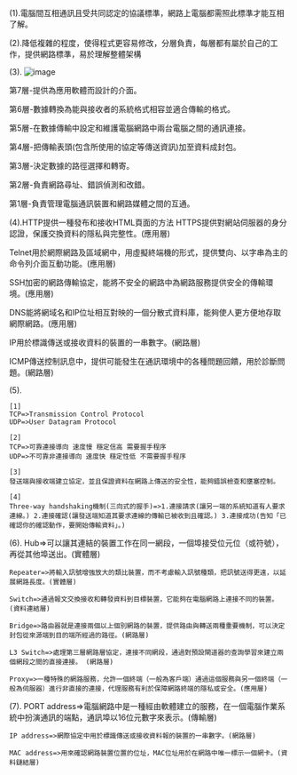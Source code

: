 (1).電腦間互相通訊且受共同認定的協議標準，網路上電腦都需照此標準才能互相了解。

(2).降低複雜的程度，使得程式更容易修改，分層負責，每層都有屬於自己的工作，提供網路標準，易於理解整體架構


(3).
![image](https://user-images.githubusercontent.com/43432054/140008306-7cc52437-de9a-41f1-b9c9-1d208af09394.png)

  第7層-提供為應用軟體而設計的介面。
  
  第6層-數據轉換為能與接收者的系統格式相容並適合傳輸的格式。	
  
  第5層-在數據傳輸中設定和維護電腦網路中兩台電腦之間的通訊連接。
  
  第4層-把傳輸表頭(包含所使用的協定等傳送資訊)加至資料成封包。
  
  第3層-決定數據的路徑選擇和轉寄。
  
  第2層-負責網路尋址、錯誤偵測和改錯。
  
  第1層-負責管理電腦通訊裝置和網路媒體之間的互通。
  
  
  
(4).HTTP提供一種發布和接收HTML頁面的方法 HTTPS提供對網站伺服器的身分認證，保護交換資料的隱私與完整性。(應用層)

  Telnet用於網際網路及區域網中，用虛擬終端機的形式，提供雙向、以字串為主的命令列介面互動功能。(應用層)

  SSH加密的網路傳輸協定，能將不安全的網路中為網路服務提供安全的傳輸環境。(應用層)
  
  DNS能將網域名和IP位址相互對映的一個分散式資料庫，能夠使人更方便地存取網際網路。(應用層)
  
  IP用於標識傳送或接收資料的裝置的一串數字。(網路層)
  
  ICMP傳送控制訊息中，提供可能發生在通訊環境中的各種問題回饋，用於診斷問題。(網路層)

(5).

    [1]
    TCP=>Transmission Control Protocol
    UDP=>User Datagram Protocol

    [2]
    TCP=>可靠連接導向 速度慢 穩定信高 需要握手程序 
    UDP=>不可靠非連接導向 速度快 穩定性低 不需要握手程序

    [3]
    發送端與接收端建立協定，並且保證資料在網路上傳送的安全性，能夠錯誤檢查和壅塞控制。 

    [4]
    Three-way handshaking機制(三向式的握手)=>1.連接請求(讓另一端的系統知道有人要求連線。) 2.連接確認(讓發送端知道其要求連線的傳輸已被收到且確認。) 3.連接成功(告知「已確認你的確認動作，要開始傳輸資料」。)

(6).
    Hub=>可以讓其連結的裝置工作在同一網段，一個埠接受位元位（或符號），再從其他埠送出。(實體層)

    Repeater=>將輸入訊號增強放大的類比裝置，而不考慮輸入訊號種類，把訊號送得更遠，以延展網路長度。(實體層)

    Switch=>通過報文交換接收和轉發資料到目標裝置，它能夠在電腦網路上連接不同的裝置。(資料連結層)

    Bridge=>路由器就是連接兩個以上個別網路的裝置，提供路由與轉送兩種重要機制，可以決定封包從來源端到目的端所經過的路徑。(網路層)

    L3 Switch=>處理第三層網路層協定，連接不同網段，通過對預設閘道器的查詢學習來建立兩個網段之間的直接連接。 (網路層)

    Proxy=>一種特殊的網路服務，允許一個終端（一般為客戶端）通過這個服務與另一個終端（一般為伺服器）進行非直接的連接，代理服務有利於保障網路終端的隱私或安全。(應用層)

(7).
    PORT address=>電腦網路中是一種經由軟體建立的服務，在一個電腦作業系統中扮演通訊的端點，通訊埠以16位元數字來表示。(傳輸層)

    IP address=>網際協定中用於標識傳送或接收資料報的裝置的一串數字。(網路層)

    MAC address=>用來確認網路裝置位置的位址，MAC位址用於在網路中唯一標示一個網卡。(資料鏈結層)
